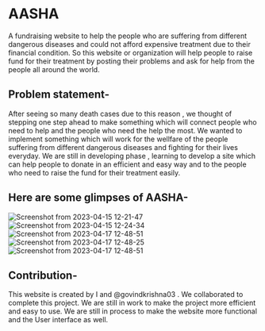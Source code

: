 # AASHA

 A fundraising website to help the people who are suffering from different dangerous diseases and could not afford expensive treatment due to their financial condition. So this website or organization will help people to raise fund for their treatment by posting their problems and ask for help from the people all around the world. 


 ## Problem statement-

 After seeing so many death cases due to this reason , we thought of stepping one step ahead to make something which will connect people who need to help and the people who need the help the most. We wanted to implement something which will work for the wellfare of the people suffering from different dangerous diseases and fighting for their lives everyday. We are still in developing phase , learning to develop a site which can help people to donate in an efficient and easy way and to the people who need to raise the fund for their treatment easily.

## Here are some glimpses of AASHA-

![Screenshot from 2023-04-15 12-21-47](https://user-images.githubusercontent.com/117291076/232417862-4edece46-942b-4d00-b32e-e074aea1804e.png)
![Screenshot from 2023-04-15 12-24-34](https://user-images.githubusercontent.com/117291076/232417930-7bbef87c-b3ef-4f17-a211-fbea708b3a3d.png)
![Screenshot from 2023-04-17 12-48-51](https://user-images.githubusercontent.com/117291076/232417991-5798c432-210f-413f-a4dc-addb29fb694c.png)
![Screenshot from 2023-04-17 12-48-25](https://user-images.githubusercontent.com/117291076/232418030-611fe9a0-f772-4e73-bfe1-3c800280ac30.png)
![Screenshot from 2023-04-17 12-48-51](https://user-images.githubusercontent.com/117291076/232418061-7d48590d-54c7-4b5b-abef-d37fe0e970a4.png)


## Contribution-

This website is created by I and @govindkrishna03 . We collaborated to complete this project. We are still in work to make the project more efficient and easy to use. We are still in process to make the website more functional and the User interface as well.
